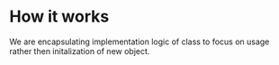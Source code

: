 # How it works
We are encapsulating implementation logic of class to focus on usage rather then initalization 
of new object.

